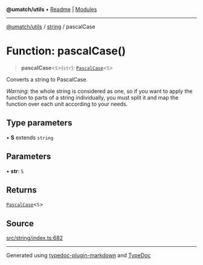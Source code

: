 **@umatch/utils** • [Readme](../../index.md) \| [Modules](../../modules.md)

***

[@umatch/utils](../../modules.md) / [string](../index.md) / pascalCase

# Function: pascalCase()

> **pascalCase**\<`S`\>(`str`): [`PascalCase`](../type-aliases/PascalCase.md)\<`S`\>

Converts a string to PascalCase.

*Warning*: the whole string is considered as one, so if you want to
apply the function to parts of a string individually, you must
split it and map the function over each unit according to your needs.

## Type parameters

• **S** extends `string`

## Parameters

• **str**: `S`

## Returns

[`PascalCase`](../type-aliases/PascalCase.md)\<`S`\>

## Source

[src/string/index.ts:682](https://github.com/umatch-oficial/utils/blob/1813ff9/src/string/index.ts#L682)

***

Generated using [typedoc-plugin-markdown](https://www.npmjs.com/package/typedoc-plugin-markdown) and [TypeDoc](https://typedoc.org/)
